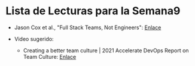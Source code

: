 # Lista de Lecturas para la Semana9

- Jason Cox et al., "Full Stack Teams, Not Engineers": [Enlace](https://myresources.itrevolution.com/id006657046/Full-Stack-Teams-Not-Engineers-FINAL) 

- Video sugerido:

  - Creating a better team culture | 2021 Accelerate DevOps Report on Team Culture: [Enlace](https://www.youtube.com/watch?v=FJVI_8wZQLc) 

